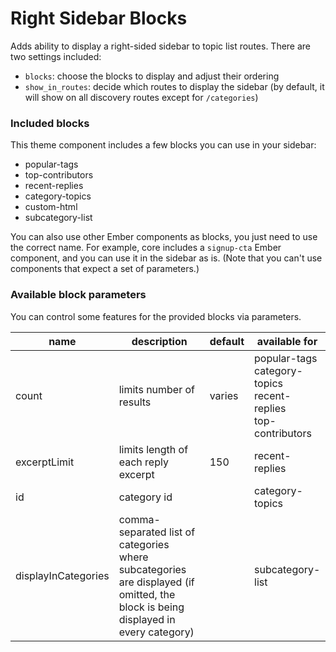 # Right Sidebar Blocks

Adds ability to display a right-sided sidebar to topic list routes. There are two settings included:

- `blocks`: choose the blocks to display and adjust their ordering
- `show_in_routes`: decide which routes to display the sidebar (by default, it will show on all discovery routes except for `/categories`)

### Included blocks

This theme component includes a few blocks you can use in your sidebar:

- popular-tags
- top-contributors
- recent-replies
- category-topics
- custom-html
- subcategory-list

You can also use other Ember components as blocks, you just need to use the correct name. For example, core includes a `signup-cta` Ember component, and you can use it in the sidebar as is. (Note that you can't use components that expect a set of parameters.)

### Available block parameters

You can control some features for the provided blocks via parameters.

| name                | description                                                                                                                       | default | available for                                                            |
| ------------------- | --------------------------------------------------------------------------------------------------------------------------------- | ------- | ------------------------------------------------------------------------ |
| count               | limits number of results                                                                                                          | varies  | popular-tags<br/>category-topics<br/>recent-replies<br/>top-contributors |
| excerptLimit        | limits length of each reply excerpt                                                                                               | 150     | recent-replies                                                           |
| id                  | category id                                                                                                                       |         | category-topics                                                          |
| displayInCategories | comma-separated list of categories where subcategories are displayed (if omitted, the block is being displayed in every category) |         | subcategory-list                                                         |
